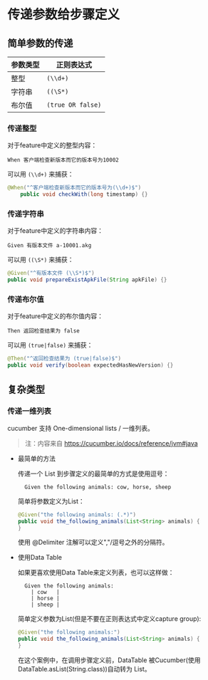 传递参数给步骤定义
=======

## 简单参数的传递

| 参数类型 | 正则表达式 |
|--------|--------|
|   整型     |    `(\\d+)`    |
|   字符串     |    `((\S*)`    |
|   布尔值     |    `(true OR false)`    |

### 传递整型

对于feature中定义的整型内容：

	When 客户端检查新版本而它的版本号为10002

可以用 `(\\d+)` 来捕获：

```java
@When("^客户端检查新版本而它的版本号为(\\d+)$")
    public void checkWith(long timestamp) {}
```

### 传递字符串

对于feature中定义的字符串内容：

	Given 有版本文件 a-10001.akg

可以用 `((\S*)` 来捕获：

```java
@Given("^有版本文件 (\\S*)$")
public void prepareExistApkFile(String apkFile) {}
```

### 传递布尔值

对于feature中定义的布尔值内容：

	Then 返回检查结果为 false

可以用 `(true|false)` 来捕获：

```java
@Then("^返回检查结果为 (true|false)$")
public void verify(boolean expectedHasNewVersion) {}
```

## 复杂类型

### 传递一维列表

cucumber 支持 One-dimensional lists / 一维列表。

> 注：内容来自 https://cucumber.io/docs/reference/jvm#java

- 最简单的方法

    传递一个 List<String> 到步骤定义的最简单的方式是使用逗号：

        Given the following animals: cow, horse, sheep

    简单将参数定义为List<String>：

    ```java
    @Given("the following animals: (.*)")
    public void the_following_animals(List<String> animals) {
    }
    ```

    使用 @Delimiter 注解可以定义","/逗号之外的分隔符。

- 使用Data Table

    如果更喜欢使用Data Table来定义列表，也可以这样做：

        Given the following animals:
          | cow   |
          | horse |
          | sheep |

    简单定义参数为List<String>(但是不要在正则表达式中定义capture group):

    ```java
    @Given("the following animals:")
    public void the_following_animals(List<String> animals) {
    }
    ```

    在这个案例中，在调用步骤定义前，DataTable 被Cucumber(使用DataTable.asList(String.class))自动转为 List<String>。





